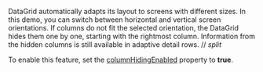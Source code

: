 DataGrid automatically adapts its layout to screens with different sizes. In this demo, you can switch between horizontal and vertical screen orientations. If columns do not fit the selected orientation, the DataGrid hides them one by one, starting with the rightmost column. Information from the hidden columns is still available in adaptive detail rows.
// _split_

To enable this feature, set the [columnHidingEnabled](/Documentation/ApiReference/UI_Components/dxDataGrid/Configuration/#columnHidingEnabled) property to **true**.
